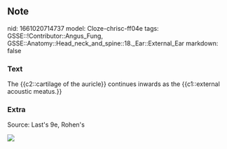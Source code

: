 ## Note
nid: 1661020714737
model: Cloze-chrisc-ff04e
tags: GSSE::!Contributor::Angus_Fung, GSSE::Anatomy::Head_neck_and_spine::18._Ear::External_Ear
markdown: false

### Text
The {{c2::cartilage of the auricle}} continues inwards as the {{c1::external acoustic meatus.}}

### Extra
Source: Last's 9e, Rohen's
<div><img src=
"paste-b30fe997c9cc8cbdb0dbac6ed800630328955fd3.jpg"></div>
